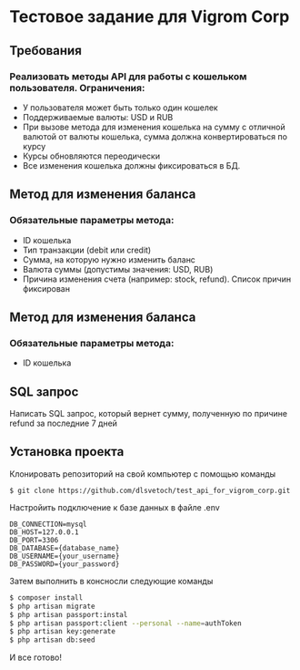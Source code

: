 # Тестовое задание для Vigrom Corp #

## Требования ##

### Реализовать методы API для работы с кошельком пользователя. Ограничения: ###

* У пользователя может быть только один кошелек
* Поддерживаемые валюты: USD и RUB
* При вызове метода для изменения кошелька на сумму с отличной валютой от валюты кошелька, сумма должна конвертироваться по курсу
* Курсы обновляются переодически
* Все изменения кошелька должны фиксироваться в БД.

## Метод для изменения баланса ##

### Обязательные параметры метода: ###

* ID кошелька
* Тип транзакции (debit или credit)
* Сумма, на которую нужно изменить баланс
* Валюта суммы (допустимы значения: USD, RUB)
* Причина изменения счета (например: stock, refund). Список причин фиксирован

## Метод для изменения баланса ##

### Обязательные параметры метода: ###

* ID кошелька

## SQL запрос ##

Написать SQL запрос, который вернет сумму, полученную по причине refund за последние 7 дней


## Установка проекта 

Клонировать репозиторий на свой компьютер с помощью команды 
```
$ git clone https://github.com/dlsvetoch/test_api_for_vigrom_corp.git
```
Настройить подключение к базе данных в файле .env
```
DB_CONNECTION=mysql
DB_HOST=127.0.0.1
DB_PORT=3306
DB_DATABASE={database_name}
DB_USERNAME={your_username}
DB_PASSWORD={your_password}
```

Затем выполнить в консносли следующие команды
```sh
$ composer install
$ php artisan migrate
$ php artisan passport:instal
$ php artisan passport:client --personal --name=authToken
$ php artisan key:generate
$ php artisan db:seed
```

И все готово!
